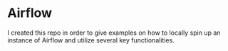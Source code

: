 # Airflow

I created this repo in order to give examples on how to locally spin up an instance of Airflow and utilize several key functionalities.